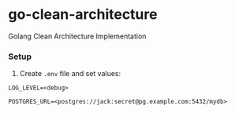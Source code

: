 # go-clean-architecture

Golang Clean Architecture Implementation

### Setup

1. Create `.env` file and set values:

```dotenv
LOG_LEVEL=<debug>

POSTGRES_URL=<postgres://jack:secret@pg.example.com:5432/mydb>
```